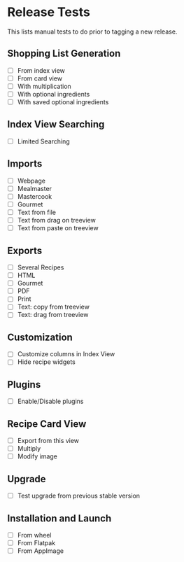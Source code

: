# Release Tests

This lists manual tests to do prior to tagging a new release.

## Shopping List Generation

- [ ] From index view
- [ ] From card view
- [ ] With multiplication
- [ ] With optional ingredients
- [ ] With saved optional ingredients

## Index View Searching

- [ ] Limited Searching

## Imports

- [ ] Webpage
- [ ] Mealmaster
- [ ] Mastercook
- [ ] Gourmet
- [ ] Text from file
- [ ] Text from drag on treeview
- [ ] Text from paste on treeview

## Exports

- [ ] Several Recipes
- [ ] HTML
- [ ] Gourmet
- [ ] PDF
- [ ] Print
- [ ] Text: copy from treeview
- [ ] Text: drag from treeview

## Customization

- [ ] Customize columns in Index View
- [ ] Hide recipe widgets

## Plugins

- [ ] Enable/Disable plugins

## Recipe Card View

- [ ] Export from this view
- [ ] Multiply
- [ ] Modify image

## Upgrade

- [ ] Test upgrade from previous stable version

## Installation and Launch

- [ ] From wheel
- [ ] From Flatpak
- [ ] From AppImage
